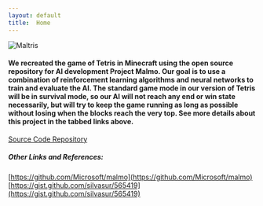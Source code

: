 ```yaml
---
layout: default
title:  Home
---
```


![](https://github.com/julia-tong/Maltris/blob/master/images/tetrisphoto2.png?raw=true "Maltris")

#### We recreated the game of Tetris in Minecraft using the open source repository for AI development Project Malmo. Our goal is to use a combination of reinforcement learning algorithms and neural networks to train and evaluate the AI. The standard game mode in our version of Tetris will be in survival mode, so our AI will not reach any end or win state necessarily, but will try to keep the game running as long as possible without losing when the blocks reach the very top.  See more details about this project in the tabbed links above.

[Source Code Repository][quickref1]

[quickref1]: https://github.com/julia-tong/Maltris

##### Other Links and References:

[https://github.com/Microsoft/malmo](https://github.com/Microsoft/malmo)
[https://gist.github.com/silvasur/565419](https://gist.github.com/silvasur/565419)